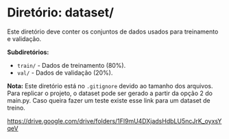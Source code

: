 # Diretório: dataset/

Este diretório deve conter os conjuntos de dados usados para treinamento e validação.

**Subdiretórios:**
- `train/` - Dados de treinamento (80%).
- `val/` - Dados de validação (20%).

**Nota:** Este diretório está no `.gitignore` devido ao tamanho dos arquivos. Para replicar o projeto, o dataset pode ser gerado a partir da opção 2 do main.py.
Caso queira fazer um teste existe esse link para um dataset de treino.

https://drive.google.com/drive/folders/1Fl9mU4DXjadsHdbLU5ncJrK_oyxsYqeV